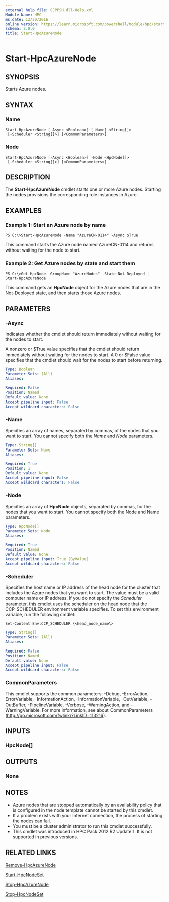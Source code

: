 ```yaml
---
external help file: CCPPSH.dll-Help.xml
Module Name: HPC
ms.date: 12/20/2016
online version: https://learn.microsoft.com/powershell/module/hpc/start-hpcazurenode?view=windowsserver2012r2-ps&wt.mc_id=ps-gethelp
schema: 2.0.0
title: Start-HpcAzureNode
---
```


# Start-HpcAzureNode

## SYNOPSIS
Starts Azure nodes.

## SYNTAX

### Name
```
Start-HpcAzureNode [-Async <Boolean>] [-Name] <String[]>
 [-Scheduler <String[]>] [<CommonParameters>]
```

### Node
```
Start-HpcAzureNode [-Async <Boolean>] -Node <HpcNode[]>
 [-Scheduler <String[]>] [<CommonParameters>]
```

## DESCRIPTION
The **Start-HpcAzureNode** cmdlet starts one or more Azure nodes.
Starting the nodes provisions the corresponding role instances in Azure.

## EXAMPLES

### Example 1: Start an Azure node by name
```
PS C:\>Start-HpcAzureNode -Name "AzureCN-0114" -Async $True
```

This command starts the Azure node named AzureCN-0114 and returns without waiting for the node to start.

### Example 2: Get Azure nodes by state and start them
```
PS C:\>Get-HpcNode -GroupName "AzureNodes" -State Not-Deployed | Start-HpcAzureNode
```

This command gets an **HpcNode** object for the Azure nodes that are in the Not-Deployed state, and then starts those Azure nodes.

## PARAMETERS

### -Async
Indicates whether the cmdlet should return immediately without waiting for the nodes to start.

A nonzero or $True value specifies that the cmdlet should return immediately without waiting for the nodes to start.
A 0 or $False value specifies that the cmdlet should wait for the nodes to start before returning.

```yaml
Type: Boolean
Parameter Sets: (All)
Aliases:

Required: False
Position: Named
Default value: None
Accept pipeline input: False
Accept wildcard characters: False
```

### -Name
Specifies an array of names, separated by commas, of the nodes that you want to start.
You cannot specify both the *Name* and *Node* parameters.

```yaml
Type: String[]
Parameter Sets: Name
Aliases:

Required: True
Position: 1
Default value: None
Accept pipeline input: False
Accept wildcard characters: False
```

### -Node
Specifies an array of **HpcNode** objects, separated by commas, for the nodes that you want to start.
You cannot specify both the Node and Name parameters.

```yaml
Type: HpcNode[]
Parameter Sets: Node
Aliases:

Required: True
Position: Named
Default value: None
Accept pipeline input: True (ByValue)
Accept wildcard characters: False
```

### -Scheduler
Specifies the host name or IP address of the head node for the cluster that includes the Azure nodes that you want to start.
The value must be a valid computer name or IP address.
If you do not specify the *Scheduler* parameter, this cmdlet uses the scheduler on the head node that the CCP_SCHEDULER environment variable specifies.
To set this environment variable, run the following cmdlet:

`Set-Content Env:CCP_SCHEDULER \<head_node_name\>`

```yaml
Type: String[]
Parameter Sets: (All)
Aliases:

Required: False
Position: Named
Default value: None
Accept pipeline input: False
Accept wildcard characters: False
```

### CommonParameters
This cmdlet supports the common parameters: -Debug, -ErrorAction, -ErrorVariable, -InformationAction, -InformationVariable, -OutVariable, -OutBuffer, -PipelineVariable, -Verbose, -WarningAction, and -WarningVariable. For more information, see about_CommonParameters (http://go.microsoft.com/fwlink/?LinkID=113216).

## INPUTS

### HpcNode[]

## OUTPUTS

### None

## NOTES
* Azure nodes that are stopped automatically by an availability policy that is configured in the node template cannot be started by this cmdlet.
* If a problem exists with your Internet connection, the process of starting the nodes can fail.
* You must be a cluster administrator to run this cmdlet successfully.
* This cmdlet was introduced in HPC Pack 2012 R2 Update 1. It is not supported in previous versions.

## RELATED LINKS

[Remove-HpcAzureNode](./Remove-HpcAzureNode.md)

[Start-HpcNodeSet](./Start-HpcNodeSet.md)

[Stop-HpcAzureNode](./Stop-HpcAzureNode.md)

[Stop-HpcNodeSet](./Stop-HpcNodeSet.md)
